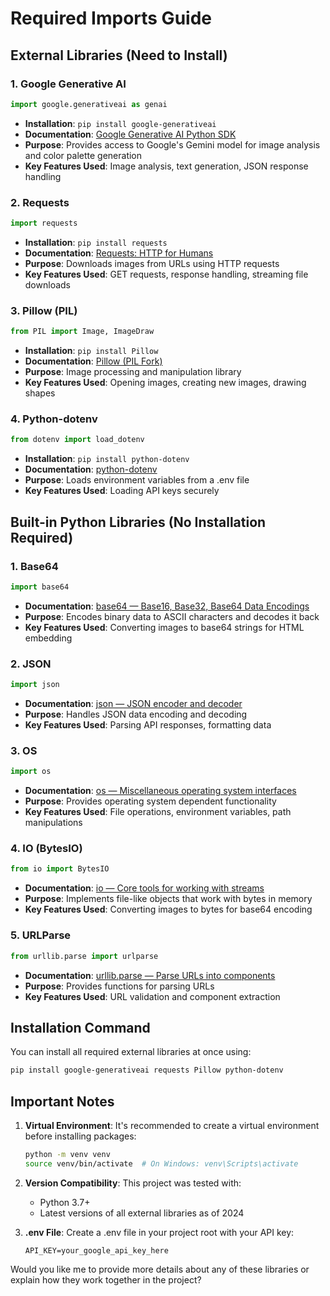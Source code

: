# Required Imports Guide

## External Libraries (Need to Install)

### 1. Google Generative AI
```python
import google.generativeai as genai
```
- **Installation**: `pip install google-generativeai`
- **Documentation**: [Google Generative AI Python SDK](https://github.com/google/generative-ai-python)
- **Purpose**: Provides access to Google's Gemini model for image analysis and color palette generation
- **Key Features Used**: Image analysis, text generation, JSON response handling

### 2. Requests
```python
import requests
```
- **Installation**: `pip install requests`
- **Documentation**: [Requests: HTTP for Humans](https://requests.readthedocs.io/)
- **Purpose**: Downloads images from URLs using HTTP requests
- **Key Features Used**: GET requests, response handling, streaming file downloads

### 3. Pillow (PIL)
```python
from PIL import Image, ImageDraw
```
- **Installation**: `pip install Pillow`
- **Documentation**: [Pillow (PIL Fork)](https://pillow.readthedocs.io/)
- **Purpose**: Image processing and manipulation library
- **Key Features Used**: Opening images, creating new images, drawing shapes

### 4. Python-dotenv
```python
from dotenv import load_dotenv
```
- **Installation**: `pip install python-dotenv`
- **Documentation**: [python-dotenv](https://github.com/theskumar/python-dotenv)
- **Purpose**: Loads environment variables from a .env file
- **Key Features Used**: Loading API keys securely

## Built-in Python Libraries (No Installation Required)

### 1. Base64
```python
import base64
```
- **Documentation**: [base64 — Base16, Base32, Base64 Data Encodings](https://docs.python.org/3/library/base64.html)
- **Purpose**: Encodes binary data to ASCII characters and decodes it back
- **Key Features Used**: Converting images to base64 strings for HTML embedding

### 2. JSON
```python
import json
```
- **Documentation**: [json — JSON encoder and decoder](https://docs.python.org/3/library/json.html)
- **Purpose**: Handles JSON data encoding and decoding
- **Key Features Used**: Parsing API responses, formatting data

### 3. OS
```python
import os
```
- **Documentation**: [os — Miscellaneous operating system interfaces](https://docs.python.org/3/library/os.html)
- **Purpose**: Provides operating system dependent functionality
- **Key Features Used**: File operations, environment variables, path manipulations

### 4. IO (BytesIO)
```python
from io import BytesIO
```
- **Documentation**: [io — Core tools for working with streams](https://docs.python.org/3/library/io.html)
- **Purpose**: Implements file-like objects that work with bytes in memory
- **Key Features Used**: Converting images to bytes for base64 encoding

### 5. URLParse
```python
from urllib.parse import urlparse
```
- **Documentation**: [urllib.parse — Parse URLs into components](https://docs.python.org/3/library/urllib.parse.html)
- **Purpose**: Provides functions for parsing URLs
- **Key Features Used**: URL validation and component extraction

## Installation Command

You can install all required external libraries at once using:
```bash
pip install google-generativeai requests Pillow python-dotenv
```

## Important Notes

1. **Virtual Environment**: It's recommended to create a virtual environment before installing packages:
   ```bash
   python -m venv venv
   source venv/bin/activate  # On Windows: venv\Scripts\activate
   ```

2. **Version Compatibility**: This project was tested with:
   - Python 3.7+
   - Latest versions of all external libraries as of 2024

3. **.env File**: Create a .env file in your project root with your API key:
   ```
   API_KEY=your_google_api_key_here
   ```

Would you like me to provide more details about any of these libraries or explain how they work together in the project?